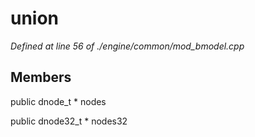 # union 

*Defined at line 56 of ./engine/common/mod_bmodel.cpp*

## Members

public dnode_t * nodes

public dnode32_t * nodes32



